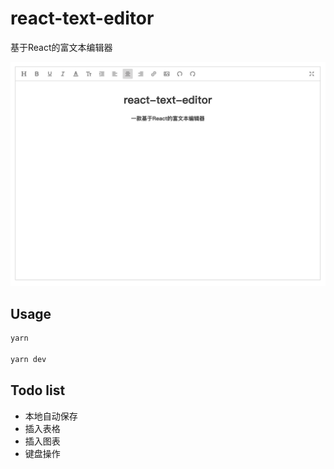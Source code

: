 # react-text-editor
基于React的富文本编辑器

<div align=center>
<img src="https://raw.githubusercontent.com/wangmeijian/images/master/react-text-editor/react-text-editor.jpg" width="800px">
</div>

## Usage
```bash
yarn  

yarn dev

```

## Todo list
* 本地自动保存
* 插入表格
* 插入图表
* 键盘操作
